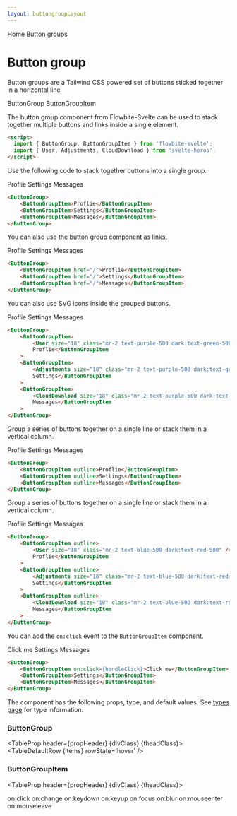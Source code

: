 ```yaml
---
layout: buttongroupLayout
---
```


<script>
  import { Htwo, ExampleDiv, GitHubSource, CompoDescription, TableProp, TableDefaultRow} from '../utils'
  import {ButtonGroup, ButtonGroupItem, Breadcrumb, BreadcrumbItem, Badge } from '$lib'
	import { Home, User, Adjustments, CloudDownload } from 'svelte-heros';
	
  import componentProps from '../props/ButtonGroup.json'
  import componentProps2 from '../props/ButtonGroupItem.json'
  // Props table
  let items = componentProps.props
  let items2 = componentProps2.props
	let propHeader = ['Name', 'Type', 'Default']
	
	let divClass='w-full relative overflow-x-auto shadow-md sm:rounded-lg py-4'
let theadClass ='text-xs text-gray-700 uppercase bg-gray-50 dark:bg-gray-700 dark:text-white'

	const handleClick = ()=> {
		alert('Clicked')
	}
</script>

<Breadcrumb>
  <BreadcrumbItem href="/" icon={Home} variation="solid">Home</BreadcrumbItem>
  <BreadcrumbItem>Button groups</BreadcrumbItem>
</Breadcrumb>

<h1 class="text-3xl w-full dark:text-white pt-8 pb-4">Button group</h1>

<CompoDescription>Button groups are a Tailwind CSS powered set of buttons sticked together in a horizontal line</CompoDescription>

<ExampleDiv>
<GitHubSource href="buttongroups/ButtonGroup.svelte">ButtonGroup</GitHubSource>
<GitHubSource href="buttongroups/ButtonGroupItem.svelte">ButtonGroupItem</GitHubSource>
</ExampleDiv>

The button group component from Flowbite-Svelte can be used to stack together multiple buttons and links inside a single element.

<Htwo label="Setup" />

```html
<script>
  import { ButtonGroup, ButtonGroupItem } from 'flowbite-svelte';
  import { User, Adjustments, CloudDownload } from 'svelte-heros';
</script>
```

<Htwo label="Default" />

Use the following code to stack together buttons into a single group.

<ExampleDiv>
<ButtonGroup>
	<ButtonGroupItem>Proflie</ButtonGroupItem>
	<ButtonGroupItem>Settings</ButtonGroupItem>
	<ButtonGroupItem>Messages</ButtonGroupItem>
</ButtonGroup>
</ExampleDiv>


```html
<ButtonGroup>
	<ButtonGroupItem>Proflie</ButtonGroupItem>
	<ButtonGroupItem>Settings</ButtonGroupItem>
	<ButtonGroupItem>Messages</ButtonGroupItem>
</ButtonGroup>
```

<Htwo label="Button group as links" />

You can also use the button group component as links.

<ExampleDiv>
<ButtonGroup>
	<ButtonGroupItem href="/">Proflie</ButtonGroupItem>
	<ButtonGroupItem href="/">Settings</ButtonGroupItem>
	<ButtonGroupItem href="/">Messages</ButtonGroupItem>
</ButtonGroup>
</ExampleDiv>

```html
<ButtonGroup>
	<ButtonGroupItem href="/">Proflie</ButtonGroupItem>
	<ButtonGroupItem href="/">Settings</ButtonGroupItem>
	<ButtonGroupItem href="/">Messages</ButtonGroupItem>
</ButtonGroup>
```

<Htwo label="Group buttons with icons" />

You can also use SVG icons inside the grouped buttons.

<ExampleDiv>
<ButtonGroup>
	<ButtonGroupItem>
		<User size="18" class="mr-2 text-purple-500 dark:text-green-500" />
		Proflie</ButtonGroupItem
	>
	<ButtonGroupItem>
		<Adjustments size="18" class="mr-2 text-purple-500 dark:text-green-500" />
		Settings</ButtonGroupItem
	>
	<ButtonGroupItem>
		<CloudDownload size="18" class="mr-2 text-purple-500 dark:text-green-500" />
		Messages</ButtonGroupItem
	>
</ButtonGroup>
</ExampleDiv>


```html
<ButtonGroup>
	<ButtonGroupItem>
		<User size="18" class="mr-2 text-purple-500 dark:text-green-500" />
		Proflie</ButtonGroupItem
	>
	<ButtonGroupItem>
		<Adjustments size="18" class="mr-2 text-purple-500 dark:text-green-500" />
		Settings</ButtonGroupItem
	>
	<ButtonGroupItem>
		<CloudDownload size="18" class="mr-2 text-purple-500 dark:text-green-500" />
		Messages</ButtonGroupItem
	>
</ButtonGroup>
```

<Htwo label="Outline" />

Group a series of buttons together on a single line or stack them in a vertical column.

<ExampleDiv>
<ButtonGroup>
	<ButtonGroupItem outline>Proflie</ButtonGroupItem>
	<ButtonGroupItem outline>Settings</ButtonGroupItem>
	<ButtonGroupItem outline>Messages</ButtonGroupItem>
</ButtonGroup>
</ExampleDiv>

```html
<ButtonGroup>
	<ButtonGroupItem outline>Proflie</ButtonGroupItem>
	<ButtonGroupItem outline>Settings</ButtonGroupItem>
	<ButtonGroupItem outline>Messages</ButtonGroupItem>
</ButtonGroup>
```

<Htwo label="Outline with icon" />

Group a series of buttons together on a single line or stack them in a vertical column.

<ExampleDiv>
<ButtonGroup>
	<ButtonGroupItem outline>
		<User size="18" class="mr-2 text-blue-500 dark:text-red-500" />
		Proflie</ButtonGroupItem
	>
	<ButtonGroupItem outline>
		<Adjustments size="18" class="mr-2 text-blue-500 dark:text-red-500" />
		Settings</ButtonGroupItem
	>
	<ButtonGroupItem outline>
		<CloudDownload size="18" class="mr-2 text-blue-500 dark:text-red-500" />
		Messages</ButtonGroupItem
	>
</ButtonGroup>
</ExampleDiv>

```html
<ButtonGroup>
	<ButtonGroupItem outline>
		<User size="18" class="mr-2 text-blue-500 dark:text-red-500" />
		Proflie</ButtonGroupItem
	>
	<ButtonGroupItem outline>
		<Adjustments size="18" class="mr-2 text-blue-500 dark:text-red-500" />
		Settings</ButtonGroupItem
	>
	<ButtonGroupItem outline>
		<CloudDownload size="18" class="mr-2 text-blue-500 dark:text-red-500" />
		Messages</ButtonGroupItem
	>
</ButtonGroup>
```

<Htwo label="Events" />

You can add the `on:click` event to the `ButtonGroupItem` component.

<ExampleDiv>
<ButtonGroup>
	<ButtonGroupItem on:click={handleClick}>Click me</ButtonGroupItem>
	<ButtonGroupItem>Settings</ButtonGroupItem>
	<ButtonGroupItem>Messages</ButtonGroupItem>
</ButtonGroup>
</ExampleDiv>

```html
<ButtonGroup>
	<ButtonGroupItem on:click={handleClick}>Click me</ButtonGroupItem>
	<ButtonGroupItem>Settings</ButtonGroupItem>
	<ButtonGroupItem>Messages</ButtonGroupItem>
</ButtonGroup>
```

<Htwo label="Props" />

The component has the following props, type, and default values. See <a href="/pages/types">types page</a> for type information.

<h3>ButtonGroup</h3>

<TableProp header={propHeader} {divClass} {theadClass}>
  <TableDefaultRow {items} rowState='hover' />
</TableProp>

<h3>ButtonGroupItem</h3>

<TableProp header={propHeader} {divClass} {theadClass}>
  <TableDefaultRow items={items2} rowState='hover' />
</TableProp>


<Htwo label="Forwarded Events" />

<div class="flex flex-wrap gap-2">
<Badge large={true}>on:click</Badge>
<Badge large={true}>on:change</Badge>
<Badge large={true}>on:keydown</Badge>
<Badge large={true}>on:keyup</Badge>
<Badge large={true}>on:focus</Badge>
<Badge large={true}>on:blur</Badge>
<Badge large={true}>on:mouseenter</Badge>
<Badge large={true}>on:mouseleave</Badge>
</div>